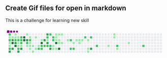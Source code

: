 ## Create Gif files for open in markdown

This is a challenge for learning new skill

<svg viewBox="-16 -32 880 192" width="880" height="192" xmlns="http://www.w3.org/2000/svg"><desc>Generated with https://github.com/Platane/snk</desc><style>@keyframes c0{55.7%{fill:var(--c2)}55.72%,to{fill:var(--ce)}}@keyframes c1{.92%{fill:var(--c1)}.94%,to{fill:var(--ce)}}@keyframes c2{56.17%{fill:var(--c2)}56.19%,to{fill:var(--ce)}}@keyframes c3{38.22%{fill:var(--c1)}38.24%,to{fill:var(--ce)}}@keyframes c4{38.45%{fill:var(--c1)}38.47%,to{fill:var(--ce)}}@keyframes c5{56.87%{fill:var(--c2)}56.89%,to{fill:var(--ce)}}@keyframes c6{86.94%{fill:var(--c3)}86.96%,to{fill:var(--ce)}}@keyframes c7{1.16%{fill:var(--c1)}1.18%,to{fill:var(--ce)}}@keyframes c8{85.3%{fill:var(--c3)}85.32%,to{fill:var(--ce)}}@keyframes c9{89.27%{fill:var(--c4)}89.29%,to{fill:var(--ce)}}@keyframes ca{86.47%{fill:var(--c3)}86.49%,to{fill:var(--ce)}}@keyframes cb{2.09%{fill:var(--c1)}2.11%,to{fill:var(--ce)}}@keyframes cc{1.39%{fill:var(--c1)}1.41%,to{fill:var(--ce)}}@keyframes cd{54.77%{fill:var(--c2)}54.79%,to{fill:var(--ce)}}@keyframes ce{84.84%{fill:var(--c3)}84.86%,to{fill:var(--ce)}}@keyframes cf{88.8%{fill:var(--c4)}88.82%,to{fill:var(--ce)}}@keyframes cg{1.62%{fill:var(--c1)}1.64%,to{fill:var(--ce)}}@keyframes ch{54.54%{fill:var(--c2)}54.56%,to{fill:var(--ce)}}@keyframes ci{42.18%{fill:var(--c1)}42.2%,to{fill:var(--ce)}}@keyframes cj{41.95%{fill:var(--c1)}41.97%,to{fill:var(--ce)}}@keyframes ck{58.96%{fill:var(--c2)}58.98%,to{fill:var(--ce)}}@keyframes cl{87.64%{fill:var(--c3)}87.66%,to{fill:var(--ce)}}@keyframes cm{54.07%{fill:var(--c2)}54.09%,to{fill:var(--ce)}}@keyframes cn{53.84%{fill:var(--c2)}53.86%,to{fill:var(--ce)}}@keyframes co{42.41%{fill:var(--c2)}42.43%,to{fill:var(--ce)}}@keyframes cp{41.71%{fill:var(--c1)}41.73%,to{fill:var(--ce)}}@keyframes cq{88.1%{fill:var(--c3)}88.12%,to{fill:var(--ce)}}@keyframes cr{90.67%{fill:var(--c4)}90.69%,to{fill:var(--ce)}}@keyframes cs{90.43%{fill:var(--c4)}90.45%,to{fill:var(--ce)}}@keyframes ct{3.49%{fill:var(--c1)}3.51%,to{fill:var(--ce)}}@keyframes cu{83.67%{fill:var(--c3)}83.69%,to{fill:var(--ce)}}@keyframes cv{53.14%{fill:var(--c2)}53.16%,to{fill:var(--ce)}}@keyframes cw{8.61%{fill:var(--c1)}8.63%,to{fill:var(--ce)}}@keyframes cx{3.95%{fill:var(--c1)}3.97%,to{fill:var(--ce)}}@keyframes cy{52.67%{fill:var(--c2)}52.69%,to{fill:var(--ce)}}@keyframes cz{6.75%{fill:var(--c1)}6.77%,to{fill:var(--ce)}}@keyframes c10{6.52%{fill:var(--c1)}6.54%,to{fill:var(--ce)}}@keyframes c11{8.15%{fill:var(--c1)}8.17%,to{fill:var(--ce)}}@keyframes c12{6.28%{fill:var(--c1)}6.3%,to{fill:var(--ce)}}@keyframes c13{9.55%{fill:var(--c1)}9.57%,to{fill:var(--ce)}}@keyframes c14{4.42%{fill:var(--c1)}4.44%,to{fill:var(--ce)}}@keyframes c15{7.68%{fill:var(--c1)}7.7%,to{fill:var(--ce)}}@keyframes c16{5.82%{fill:var(--c1)}5.84%,to{fill:var(--ce)}}@keyframes c17{51.27%{fill:var(--c2)}51.29%,to{fill:var(--ce)}}@keyframes c18{5.12%{fill:var(--c1)}5.14%,to{fill:var(--ce)}}@keyframes c19{92.53%{fill:var(--c4)}92.55%,to{fill:var(--ce)}}@keyframes c1a{50.81%{fill:var(--c2)}50.83%,to{fill:var(--ce)}}@keyframes c1b{51.04%{fill:var(--c2)}51.06%,to{fill:var(--ce)}}@keyframes c1c{80.88%{fill:var(--c3)}80.9%,to{fill:var(--ce)}}@keyframes c1d{50.57%{fill:var(--c2)}50.59%,to{fill:var(--ce)}}@keyframes c1e{81.58%{fill:var(--c3)}81.6%,to{fill:var(--ce)}}@keyframes c1f{47.31%{fill:var(--c2)}47.33%,to{fill:var(--ce)}}@keyframes c1g{47.08%{fill:var(--c1)}47.1%,to{fill:var(--ce)}}@keyframes c1h{80.41%{fill:var(--c3)}80.43%,to{fill:var(--ce)}}@keyframes c1i{50.34%{fill:var(--c2)}50.36%,to{fill:var(--ce)}}@keyframes c1j{48.71%{fill:var(--c2)}48.73%,to{fill:var(--ce)}}@keyframes c1k{50.11%{fill:var(--c2)}50.13%,to{fill:var(--ce)}}@keyframes c1l{79.71%{fill:var(--c3)}79.73%,to{fill:var(--ce)}}@keyframes c1m{47.78%{fill:var(--c2)}47.8%,to{fill:var(--ce)}}@keyframes c1n{48.01%{fill:var(--c2)}48.03%,to{fill:var(--ce)}}@keyframes c1o{12.11%{fill:var(--c1)}12.13%,to{fill:var(--ce)}}@keyframes c1p{11.41%{fill:var(--c1)}11.43%,to{fill:var(--ce)}}@keyframes c1q{14.68%{fill:var(--c1)}14.7%,to{fill:var(--ce)}}@keyframes c1r{14.44%{fill:var(--c1)}14.46%,to{fill:var(--ce)}}@keyframes c1s{14.21%{fill:var(--c1)}14.23%,to{fill:var(--ce)}}@keyframes c1t{93.7%{fill:var(--c4)}93.72%,to{fill:var(--ce)}}@keyframes c1u{11.65%{fill:var(--c1)}11.67%,to{fill:var(--ce)}}@keyframes c1v{14.91%{fill:var(--c1)}14.93%,to{fill:var(--ce)}}@keyframes c1w{13.98%{fill:var(--c1)}14%,to{fill:var(--ce)}}@keyframes c1x{13.28%{fill:var(--c1)}13.3%,to{fill:var(--ce)}}@keyframes c1y{94.4%{fill:var(--c4)}94.42%,to{fill:var(--ce)}}@keyframes c1z{15.14%{fill:var(--c1)}15.16%,to{fill:var(--ce)}}@keyframes c20{13.51%{fill:var(--c1)}13.53%,to{fill:var(--ce)}}@keyframes c21{16.07%{fill:var(--c1)}16.09%,to{fill:var(--ce)}}@keyframes c22{64.79%{fill:var(--c2)}64.81%,to{fill:var(--ce)}}@keyframes c23{63.63%{fill:var(--c2)}63.65%,to{fill:var(--ce)}}@keyframes c24{16.77%{fill:var(--c1)}16.79%,to{fill:var(--ce)}}@keyframes c25{63.86%{fill:var(--c2)}63.88%,to{fill:var(--ce)}}@keyframes c26{20.97%{fill:var(--c1)}20.99%,to{fill:var(--ce)}}@keyframes c27{17.47%{fill:var(--c1)}17.49%,to{fill:var(--ce)}}@keyframes c28{17.24%{fill:var(--c1)}17.26%,to{fill:var(--ce)}}@keyframes c29{17.71%{fill:var(--c1)}17.73%,to{fill:var(--ce)}}@keyframes c2a{66.19%{fill:var(--c2)}66.21%,to{fill:var(--ce)}}@keyframes c2b{18.17%{fill:var(--c1)}18.19%,to{fill:var(--ce)}}@keyframes c2c{18.87%{fill:var(--c1)}18.89%,to{fill:var(--ce)}}@keyframes c2d{19.1%{fill:var(--c1)}19.12%,to{fill:var(--ce)}}@keyframes c2e{66.66%{fill:var(--c2)}66.68%,to{fill:var(--ce)}}@keyframes c2f{75.98%{fill:var(--c3)}76%,to{fill:var(--ce)}}@keyframes c2g{67.82%{fill:var(--c2)}67.84%,to{fill:var(--ce)}}@keyframes c2h{24%{fill:var(--c1)}24.02%,to{fill:var(--ce)}}@keyframes c2i{28.2%{fill:var(--c1)}28.22%,to{fill:var(--ce)}}@keyframes c2j{27.96%{fill:var(--c1)}27.98%,to{fill:var(--ce)}}@keyframes c2k{69.45%{fill:var(--c2)}69.47%,to{fill:var(--ce)}}@keyframes c2l{24.93%{fill:var(--c1)}24.95%,to{fill:var(--ce)}}@keyframes c2m{26.33%{fill:var(--c1)}26.35%,to{fill:var(--ce)}}@keyframes c2n{71.55%{fill:var(--c2)}71.57%,to{fill:var(--ce)}}@keyframes u0{.92%{transform:scale(0,1)}.94%,1.16%{transform:scale(.02,1)}1.18%,1.39%{transform:scale(.04,1)}1.41%,1.62%{transform:scale(.06,1)}1.64%,2.09%{transform:scale(.09,1)}2.11%,3.49%{transform:scale(.11,1)}3.51%,3.95%{transform:scale(.13,1)}3.97%,4.42%{transform:scale(.15,1)}4.44%,5.12%{transform:scale(.17,1)}5.14%,5.82%{transform:scale(.19,1)}5.84%,6.28%{transform:scale(.21,1)}6.3%,6.52%{transform:scale(.23,1)}6.54%,6.75%{transform:scale(.26,1)}6.77%,7.68%{transform:scale(.28,1)}7.7%,8.15%{transform:scale(.3,1)}8.17%,8.61%{transform:scale(.32,1)}8.63%,9.55%{transform:scale(.34,1)}11.41%,9.57%{transform:scale(.36,1)}11.43%,11.65%{transform:scale(.38,1)}11.67%,12.11%{transform:scale(.4,1)}12.13%,13.28%{transform:scale(.43,1)}13.3%,13.51%{transform:scale(.45,1)}13.53%,13.98%{transform:scale(.47,1)}14%,14.21%{transform:scale(.49,1)}14.23%,14.44%{transform:scale(.51,1)}14.46%,14.68%{transform:scale(.53,1)}14.7%,14.91%{transform:scale(.55,1)}14.93%,15.14%{transform:scale(.57,1)}15.16%,16.07%{transform:scale(.6,1)}16.09%,16.77%{transform:scale(.62,1)}16.79%,17.24%{transform:scale(.64,1)}17.26%,17.47%{transform:scale(.66,1)}17.49%,17.71%{transform:scale(.68,1)}17.73%,18.17%{transform:scale(.7,1)}18.19%,18.87%{transform:scale(.72,1)}18.89%,19.1%{transform:scale(.74,1)}19.12%,20.97%{transform:scale(.77,1)}20.99%,24%{transform:scale(.79,1)}24.02%,24.93%{transform:scale(.81,1)}24.95%,26.33%{transform:scale(.83,1)}26.35%,27.96%{transform:scale(.85,1)}27.98%,28.2%{transform:scale(.87,1)}28.22%,38.22%{transform:scale(.89,1)}38.24%,38.45%{transform:scale(.91,1)}38.47%,41.71%{transform:scale(.94,1)}41.73%,41.95%{transform:scale(.96,1)}41.97%,42.18%{transform:scale(.98,1)}42.2%,to{transform:scale(1,1)}}@keyframes u1{42.41%{transform:scale(0,1)}42.43%,to{transform:scale(1,1)}}@keyframes u2{47.08%{transform:scale(0,1)}47.1%,to{transform:scale(1,1)}}@keyframes u3{47.31%{transform:scale(0,1)}47.33%,47.78%{transform:scale(.04,1)}47.8%,48.01%{transform:scale(.07,1)}48.03%,48.71%{transform:scale(.11,1)}48.73%,50.11%{transform:scale(.14,1)}50.13%,50.34%{transform:scale(.18,1)}50.36%,50.57%{transform:scale(.21,1)}50.59%,50.81%{transform:scale(.25,1)}50.83%,51.04%{transform:scale(.29,1)}51.06%,51.27%{transform:scale(.32,1)}51.29%,52.67%{transform:scale(.36,1)}52.69%,53.14%{transform:scale(.39,1)}53.16%,53.84%{transform:scale(.43,1)}53.86%,54.07%{transform:scale(.46,1)}54.09%,54.54%{transform:scale(.5,1)}54.56%,54.77%{transform:scale(.54,1)}54.79%,55.7%{transform:scale(.57,1)}55.72%,56.17%{transform:scale(.61,1)}56.19%,56.87%{transform:scale(.64,1)}56.89%,58.96%{transform:scale(.68,1)}58.98%,63.63%{transform:scale(.71,1)}63.65%,63.86%{transform:scale(.75,1)}63.88%,64.79%{transform:scale(.79,1)}64.81%,66.19%{transform:scale(.82,1)}66.21%,66.66%{transform:scale(.86,1)}66.68%,67.82%{transform:scale(.89,1)}67.84%,69.45%{transform:scale(.93,1)}69.47%,71.55%{transform:scale(.96,1)}71.57%,to{transform:scale(1,1)}}@keyframes u4{75.98%{transform:scale(0,1)}76%,79.71%{transform:scale(.08,1)}79.73%,80.41%{transform:scale(.17,1)}80.43%,80.88%{transform:scale(.25,1)}80.9%,81.58%{transform:scale(.33,1)}81.6%,83.67%{transform:scale(.42,1)}83.69%,84.84%{transform:scale(.5,1)}84.86%,85.3%{transform:scale(.58,1)}85.32%,86.47%{transform:scale(.67,1)}86.49%,86.94%{transform:scale(.75,1)}86.96%,87.64%{transform:scale(.83,1)}87.66%,88.1%{transform:scale(.92,1)}88.12%,to{transform:scale(1,1)}}@keyframes u5{88.8%{transform:scale(0,1)}88.82%,89.27%{transform:scale(.14,1)}89.29%,90.43%{transform:scale(.29,1)}90.45%,90.67%{transform:scale(.43,1)}90.69%,92.53%{transform:scale(.57,1)}92.55%,93.7%{transform:scale(.71,1)}93.72%,94.4%{transform:scale(.86,1)}94.42%,to{transform:scale(1,1)}}@keyframes s0{0%,99.77%{transform:translate(0,-16px)}.23%,37.06%{transform:translate(-16px,-16px)}.7%{transform:translate(-16px,16px)}1.63%,54.31%,98.6%{transform:translate(48px,16px)}1.86%{transform:translate(48px,0)}2.1%,55.24%{transform:translate(32px,0)}2.33%{transform:translate(32px,-16px)}3.26%{transform:translate(96px,-16px)}3.5%,83.22%{transform:translate(96px,0)}3.73%{transform:translate(112px,0)}3.96%{transform:translate(112px,16px)}4.9%,92.07%{transform:translate(176px,16px)}5.13%{transform:translate(176px,32px)}5.36%,51.98%{transform:translate(160px,32px)}5.83%{transform:translate(160px,64px)}6.53%,8.39%{transform:translate(112px,64px)}52.91%,6.76%{transform:translate(112px,48px)}7.23%{transform:translate(144px,48px)}7.69%{transform:translate(144px,80px)}43.59%,8.16%{transform:translate(112px,80px)}43.12%,8.62%{transform:translate(96px,64px)}43.36%,8.86%{transform:translate(96px,80px)}9.32%,96.5%{transform:translate(128px,80px)}9.56%{transform:translate(128px,96px)}11.19%,45.69%{transform:translate(240px,96px)}11.42%,12.35%{transform:translate(240px,80px)}11.66%,12.59%{transform:translate(256px,80px)}11.89%,12.82%{transform:translate(256px,64px)}12.12%{transform:translate(240px,64px)}13.05%{transform:translate(272px,64px)}13.29%,93.94%{transform:translate(272px,48px)}13.52%{transform:translate(288px,48px)}13.75%{transform:translate(288px,32px)}14.22%{transform:translate(256px,32px)}14.69%{transform:translate(256px,0)}15.62%{transform:translate(320px,0)}16.32%{transform:translate(320px,48px)}17.25%{transform:translate(384px,48px)}17.48%{transform:translate(384px,32px)}18.18%{transform:translate(432px,32px)}19.11%{transform:translate(432px,96px)}19.35%{transform:translate(416px,96px)}20.28%{transform:translate(416px,32px)}20.98%{transform:translate(368px,32px)}21.21%{transform:translate(368px,48px)}23.78%{transform:translate(544px,48px)}24.01%{transform:translate(544px,64px)}24.48%{transform:translate(576px,64px)}24.71%{transform:translate(576px,80px)}25.87%{transform:translate(656px,80px)}26.81%{transform:translate(656px,16px)}27.97%{transform:translate(576px,16px)}28.44%{transform:translate(576px,-16px)}38%{transform:translate(-16px,48px)}38.23%{transform:translate(0,48px)}38.46%,86.01%{transform:translate(0,64px)}38.69%{transform:translate(-16px,64px)}39.39%,57.58%{transform:translate(-16px,112px)}40.56%{transform:translate(64px,112px)}40.79%,87.88%{transform:translate(64px,96px)}41.03%{transform:translate(80px,96px)}41.49%{transform:translate(80px,64px)}41.96%,59.21%{transform:translate(48px,64px)}42.19%{transform:translate(48px,48px)}42.42%,53.61%{transform:translate(64px,48px)}42.66%,88.34%{transform:translate(64px,64px)}43.82%{transform:translate(112px,96px)}46.39%{transform:translate(240px,48px)}46.62%{transform:translate(224px,48px)}46.85%,48.25%{transform:translate(224px,32px)}47.09%,80.65%{transform:translate(208px,32px)}47.32%,81.35%{transform:translate(208px,16px)}47.79%,49.18%{transform:translate(240px,16px)}48.02%{transform:translate(240px,32px)}48.72%{transform:translate(224px,0)}48.95%{transform:translate(240px,0)}49.42%{transform:translate(224px,16px)}50.12%,79.49%{transform:translate(224px,64px)}50.82%{transform:translate(176px,64px)}51.05%{transform:translate(176px,80px)}51.28%{transform:translate(160px,80px)}52.68%{transform:translate(112px,32px)}54.08%{transform:translate(64px,16px)}54.55%{transform:translate(48px,32px)}54.78%,85.08%{transform:translate(32px,32px)}55.71%{transform:translate(0,0)}56.88%,86.71%{transform:translate(0,80px)}57.11%{transform:translate(-16px,80px)}58.28%{transform:translate(32px,112px)}58.74%{transform:translate(32px,80px)}58.97%{transform:translate(48px,80px)}63.4%{transform:translate(336px,64px)}63.64%{transform:translate(336px,80px)}63.87%{transform:translate(352px,80px)}64.57%{transform:translate(352px,32px)}64.8%{transform:translate(336px,32px)}65.03%{transform:translate(336px,16px)}67.13%{transform:translate(480px,16px)}67.83%{transform:translate(480px,64px)}71.56%{transform:translate(736px,64px)}71.79%{transform:translate(736px,80px)}75.99%{transform:translate(448px,80px)}76.22%{transform:translate(448px,64px)}79.72%{transform:translate(224px,80px)}79.95%{transform:translate(208px,80px)}80.89%{transform:translate(192px,32px)}81.12%{transform:translate(192px,16px)}81.59%{transform:translate(208px,0)}83.92%{transform:translate(96px,48px)}84.85%,89.04%{transform:translate(32px,48px)}85.55%{transform:translate(0,32px)}86.25%{transform:translate(16px,64px)}86.48%{transform:translate(16px,80px)}86.95%{transform:translate(0,96px)}88.81%{transform:translate(32px,64px)}89.28%{transform:translate(16px,48px)}89.51%{transform:translate(16px,32px)}90.44%{transform:translate(80px,32px)}90.68%{transform:translate(80px,16px)}92.54%{transform:translate(176px,48px)}94.41%{transform:translate(272px,80px)}97.2%{transform:translate(128px,32px)}97.67%{transform:translate(96px,32px)}97.9%{transform:translate(96px,16px)}99.07%{transform:translate(48px,-16px)}}@keyframes s1{0%,99.77%{transform:translate(16px,-16px)}.47%,37.3%{transform:translate(-16px,-16px)}.93%{transform:translate(-16px,16px)}1.86%,54.55%,98.83%{transform:translate(48px,16px)}2.1%{transform:translate(48px,0)}2.33%,55.48%{transform:translate(32px,0)}2.56%{transform:translate(32px,-16px)}3.5%{transform:translate(96px,-16px)}3.73%,83.45%{transform:translate(96px,0)}3.96%{transform:translate(112px,0)}4.2%{transform:translate(112px,16px)}5.13%,92.31%{transform:translate(176px,16px)}5.36%{transform:translate(176px,32px)}5.59%,52.21%{transform:translate(160px,32px)}6.06%{transform:translate(160px,64px)}6.76%,8.62%{transform:translate(112px,64px)}53.15%,6.99%{transform:translate(112px,48px)}7.46%{transform:translate(144px,48px)}7.93%{transform:translate(144px,80px)}43.82%,8.39%{transform:translate(112px,80px)}43.36%,8.86%{transform:translate(96px,64px)}43.59%,9.09%{transform:translate(96px,80px)}9.56%,96.74%{transform:translate(128px,80px)}9.79%{transform:translate(128px,96px)}11.42%,45.92%{transform:translate(240px,96px)}11.66%,12.59%{transform:translate(240px,80px)}11.89%,12.82%{transform:translate(256px,80px)}12.12%,13.05%{transform:translate(256px,64px)}12.35%{transform:translate(240px,64px)}13.29%{transform:translate(272px,64px)}13.52%,94.17%{transform:translate(272px,48px)}13.75%{transform:translate(288px,48px)}13.99%{transform:translate(288px,32px)}14.45%{transform:translate(256px,32px)}14.92%{transform:translate(256px,0)}15.85%{transform:translate(320px,0)}16.55%{transform:translate(320px,48px)}17.48%{transform:translate(384px,48px)}17.72%{transform:translate(384px,32px)}18.41%{transform:translate(432px,32px)}19.35%{transform:translate(432px,96px)}19.58%{transform:translate(416px,96px)}20.51%{transform:translate(416px,32px)}21.21%{transform:translate(368px,32px)}21.45%{transform:translate(368px,48px)}24.01%{transform:translate(544px,48px)}24.24%{transform:translate(544px,64px)}24.71%{transform:translate(576px,64px)}24.94%{transform:translate(576px,80px)}26.11%{transform:translate(656px,80px)}27.04%{transform:translate(656px,16px)}28.21%{transform:translate(576px,16px)}28.67%{transform:translate(576px,-16px)}38.23%{transform:translate(-16px,48px)}38.46%{transform:translate(0,48px)}38.69%,86.25%{transform:translate(0,64px)}38.93%{transform:translate(-16px,64px)}39.63%,57.81%{transform:translate(-16px,112px)}40.79%{transform:translate(64px,112px)}41.03%,88.11%{transform:translate(64px,96px)}41.26%{transform:translate(80px,96px)}41.72%{transform:translate(80px,64px)}42.19%,59.44%{transform:translate(48px,64px)}42.42%{transform:translate(48px,48px)}42.66%,53.85%{transform:translate(64px,48px)}42.89%,88.58%{transform:translate(64px,64px)}44.06%{transform:translate(112px,96px)}46.62%{transform:translate(240px,48px)}46.85%{transform:translate(224px,48px)}47.09%,48.48%{transform:translate(224px,32px)}47.32%,80.89%{transform:translate(208px,32px)}47.55%,81.59%{transform:translate(208px,16px)}48.02%,49.42%{transform:translate(240px,16px)}48.25%{transform:translate(240px,32px)}48.95%{transform:translate(224px,0)}49.18%{transform:translate(240px,0)}49.65%{transform:translate(224px,16px)}50.35%,79.72%{transform:translate(224px,64px)}51.05%{transform:translate(176px,64px)}51.28%{transform:translate(176px,80px)}51.52%{transform:translate(160px,80px)}52.91%{transform:translate(112px,32px)}54.31%{transform:translate(64px,16px)}54.78%{transform:translate(48px,32px)}55.01%,85.31%{transform:translate(32px,32px)}55.94%{transform:translate(0,0)}57.11%,86.95%{transform:translate(0,80px)}57.34%{transform:translate(-16px,80px)}58.51%{transform:translate(32px,112px)}58.97%{transform:translate(32px,80px)}59.21%{transform:translate(48px,80px)}63.64%{transform:translate(336px,64px)}63.87%{transform:translate(336px,80px)}64.1%{transform:translate(352px,80px)}64.8%{transform:translate(352px,32px)}65.03%{transform:translate(336px,32px)}65.27%{transform:translate(336px,16px)}67.37%{transform:translate(480px,16px)}68.07%{transform:translate(480px,64px)}71.79%{transform:translate(736px,64px)}72.03%{transform:translate(736px,80px)}76.22%{transform:translate(448px,80px)}76.46%{transform:translate(448px,64px)}79.95%{transform:translate(224px,80px)}80.19%{transform:translate(208px,80px)}81.12%{transform:translate(192px,32px)}81.35%{transform:translate(192px,16px)}81.82%{transform:translate(208px,0)}84.15%{transform:translate(96px,48px)}85.08%,89.28%{transform:translate(32px,48px)}85.78%{transform:translate(0,32px)}86.48%{transform:translate(16px,64px)}86.71%{transform:translate(16px,80px)}87.18%{transform:translate(0,96px)}89.04%{transform:translate(32px,64px)}89.51%{transform:translate(16px,48px)}89.74%{transform:translate(16px,32px)}90.68%{transform:translate(80px,32px)}90.91%{transform:translate(80px,16px)}92.77%{transform:translate(176px,48px)}94.64%{transform:translate(272px,80px)}97.44%{transform:translate(128px,32px)}97.9%{transform:translate(96px,32px)}98.14%{transform:translate(96px,16px)}99.3%{transform:translate(48px,-16px)}}@keyframes s2{0%,2.8%,99.77%{transform:translate(32px,-16px)}.7%,37.53%{transform:translate(-16px,-16px)}1.17%{transform:translate(-16px,16px)}2.1%,54.78%,99.07%{transform:translate(48px,16px)}2.33%{transform:translate(48px,0)}2.56%,55.71%{transform:translate(32px,0)}3.73%{transform:translate(96px,-16px)}3.96%,83.68%{transform:translate(96px,0)}4.2%{transform:translate(112px,0)}4.43%{transform:translate(112px,16px)}5.36%,92.54%{transform:translate(176px,16px)}5.59%{transform:translate(176px,32px)}5.83%,52.45%{transform:translate(160px,32px)}6.29%{transform:translate(160px,64px)}6.99%,8.86%{transform:translate(112px,64px)}53.38%,7.23%{transform:translate(112px,48px)}7.69%{transform:translate(144px,48px)}8.16%{transform:translate(144px,80px)}44.06%,8.62%{transform:translate(112px,80px)}43.59%,9.09%{transform:translate(96px,64px)}43.82%,9.32%{transform:translate(96px,80px)}9.79%,96.97%{transform:translate(128px,80px)}10.02%{transform:translate(128px,96px)}11.66%,46.15%{transform:translate(240px,96px)}11.89%,12.82%{transform:translate(240px,80px)}12.12%,13.05%{transform:translate(256px,80px)}12.35%,13.29%{transform:translate(256px,64px)}12.59%{transform:translate(240px,64px)}13.52%{transform:translate(272px,64px)}13.75%,94.41%{transform:translate(272px,48px)}13.99%{transform:translate(288px,48px)}14.22%{transform:translate(288px,32px)}14.69%{transform:translate(256px,32px)}15.15%{transform:translate(256px,0)}16.08%{transform:translate(320px,0)}16.78%{transform:translate(320px,48px)}17.72%{transform:translate(384px,48px)}17.95%{transform:translate(384px,32px)}18.65%{transform:translate(432px,32px)}19.58%{transform:translate(432px,96px)}19.81%{transform:translate(416px,96px)}20.75%{transform:translate(416px,32px)}21.45%{transform:translate(368px,32px)}21.68%{transform:translate(368px,48px)}24.24%{transform:translate(544px,48px)}24.48%{transform:translate(544px,64px)}24.94%{transform:translate(576px,64px)}25.17%{transform:translate(576px,80px)}26.34%{transform:translate(656px,80px)}27.27%{transform:translate(656px,16px)}28.44%{transform:translate(576px,16px)}28.9%{transform:translate(576px,-16px)}38.46%{transform:translate(-16px,48px)}38.69%{transform:translate(0,48px)}38.93%,86.48%{transform:translate(0,64px)}39.16%{transform:translate(-16px,64px)}39.86%,58.04%{transform:translate(-16px,112px)}41.03%{transform:translate(64px,112px)}41.26%,88.34%{transform:translate(64px,96px)}41.49%{transform:translate(80px,96px)}41.96%{transform:translate(80px,64px)}42.42%,59.67%{transform:translate(48px,64px)}42.66%{transform:translate(48px,48px)}42.89%,54.08%{transform:translate(64px,48px)}43.12%,88.81%{transform:translate(64px,64px)}44.29%{transform:translate(112px,96px)}46.85%{transform:translate(240px,48px)}47.09%{transform:translate(224px,48px)}47.32%,48.72%{transform:translate(224px,32px)}47.55%,81.12%{transform:translate(208px,32px)}47.79%,81.82%{transform:translate(208px,16px)}48.25%,49.65%{transform:translate(240px,16px)}48.48%{transform:translate(240px,32px)}49.18%{transform:translate(224px,0)}49.42%{transform:translate(240px,0)}49.88%{transform:translate(224px,16px)}50.58%,79.95%{transform:translate(224px,64px)}51.28%{transform:translate(176px,64px)}51.52%{transform:translate(176px,80px)}51.75%{transform:translate(160px,80px)}53.15%{transform:translate(112px,32px)}54.55%{transform:translate(64px,16px)}55.01%{transform:translate(48px,32px)}55.24%,85.55%{transform:translate(32px,32px)}56.18%{transform:translate(0,0)}57.34%,87.18%{transform:translate(0,80px)}57.58%{transform:translate(-16px,80px)}58.74%{transform:translate(32px,112px)}59.21%{transform:translate(32px,80px)}59.44%{transform:translate(48px,80px)}63.87%{transform:translate(336px,64px)}64.1%{transform:translate(336px,80px)}64.34%{transform:translate(352px,80px)}65.03%{transform:translate(352px,32px)}65.27%{transform:translate(336px,32px)}65.5%{transform:translate(336px,16px)}67.6%{transform:translate(480px,16px)}68.3%{transform:translate(480px,64px)}72.03%{transform:translate(736px,64px)}72.26%{transform:translate(736px,80px)}76.46%{transform:translate(448px,80px)}76.69%{transform:translate(448px,64px)}80.19%{transform:translate(224px,80px)}80.42%{transform:translate(208px,80px)}81.35%{transform:translate(192px,32px)}81.59%{transform:translate(192px,16px)}82.05%{transform:translate(208px,0)}84.38%{transform:translate(96px,48px)}85.31%,89.51%{transform:translate(32px,48px)}86.01%{transform:translate(0,32px)}86.71%{transform:translate(16px,64px)}86.95%{transform:translate(16px,80px)}87.41%{transform:translate(0,96px)}89.28%{transform:translate(32px,64px)}89.74%{transform:translate(16px,48px)}89.98%{transform:translate(16px,32px)}90.91%{transform:translate(80px,32px)}91.14%{transform:translate(80px,16px)}93.01%{transform:translate(176px,48px)}94.87%{transform:translate(272px,80px)}97.67%{transform:translate(128px,32px)}98.14%{transform:translate(96px,32px)}98.37%{transform:translate(96px,16px)}99.53%{transform:translate(48px,-16px)}}@keyframes s3{0%,99.77%{transform:translate(48px,-16px)}.93%,37.76%{transform:translate(-16px,-16px)}1.4%{transform:translate(-16px,16px)}2.33%,55.01%,99.3%{transform:translate(48px,16px)}2.56%{transform:translate(48px,0)}2.8%,55.94%{transform:translate(32px,0)}3.03%{transform:translate(32px,-16px)}3.96%{transform:translate(96px,-16px)}4.2%,83.92%{transform:translate(96px,0)}4.43%{transform:translate(112px,0)}4.66%{transform:translate(112px,16px)}5.59%,92.77%{transform:translate(176px,16px)}5.83%{transform:translate(176px,32px)}52.68%,6.06%{transform:translate(160px,32px)}6.53%{transform:translate(160px,64px)}7.23%,9.09%{transform:translate(112px,64px)}53.61%,7.46%{transform:translate(112px,48px)}7.93%{transform:translate(144px,48px)}8.39%{transform:translate(144px,80px)}44.29%,8.86%{transform:translate(112px,80px)}43.82%,9.32%{transform:translate(96px,64px)}44.06%,9.56%{transform:translate(96px,80px)}10.02%,97.2%{transform:translate(128px,80px)}10.26%{transform:translate(128px,96px)}11.89%,46.39%{transform:translate(240px,96px)}12.12%,13.05%{transform:translate(240px,80px)}12.35%,13.29%{transform:translate(256px,80px)}12.59%,13.52%{transform:translate(256px,64px)}12.82%{transform:translate(240px,64px)}13.75%{transform:translate(272px,64px)}13.99%,94.64%{transform:translate(272px,48px)}14.22%{transform:translate(288px,48px)}14.45%{transform:translate(288px,32px)}14.92%{transform:translate(256px,32px)}15.38%{transform:translate(256px,0)}16.32%{transform:translate(320px,0)}17.02%{transform:translate(320px,48px)}17.95%{transform:translate(384px,48px)}18.18%{transform:translate(384px,32px)}18.88%{transform:translate(432px,32px)}19.81%{transform:translate(432px,96px)}20.05%{transform:translate(416px,96px)}20.98%{transform:translate(416px,32px)}21.68%{transform:translate(368px,32px)}21.91%{transform:translate(368px,48px)}24.48%{transform:translate(544px,48px)}24.71%{transform:translate(544px,64px)}25.17%{transform:translate(576px,64px)}25.41%{transform:translate(576px,80px)}26.57%{transform:translate(656px,80px)}27.51%{transform:translate(656px,16px)}28.67%{transform:translate(576px,16px)}29.14%{transform:translate(576px,-16px)}38.69%{transform:translate(-16px,48px)}38.93%{transform:translate(0,48px)}39.16%,86.71%{transform:translate(0,64px)}39.39%{transform:translate(-16px,64px)}40.09%,58.28%{transform:translate(-16px,112px)}41.26%{transform:translate(64px,112px)}41.49%,88.58%{transform:translate(64px,96px)}41.72%{transform:translate(80px,96px)}42.19%{transform:translate(80px,64px)}42.66%,59.91%{transform:translate(48px,64px)}42.89%{transform:translate(48px,48px)}43.12%,54.31%{transform:translate(64px,48px)}43.36%,89.04%{transform:translate(64px,64px)}44.52%{transform:translate(112px,96px)}47.09%{transform:translate(240px,48px)}47.32%{transform:translate(224px,48px)}47.55%,48.95%{transform:translate(224px,32px)}47.79%,81.35%{transform:translate(208px,32px)}48.02%,82.05%{transform:translate(208px,16px)}48.48%,49.88%{transform:translate(240px,16px)}48.72%{transform:translate(240px,32px)}49.42%{transform:translate(224px,0)}49.65%{transform:translate(240px,0)}50.12%{transform:translate(224px,16px)}50.82%,80.19%{transform:translate(224px,64px)}51.52%{transform:translate(176px,64px)}51.75%{transform:translate(176px,80px)}51.98%{transform:translate(160px,80px)}53.38%{transform:translate(112px,32px)}54.78%{transform:translate(64px,16px)}55.24%{transform:translate(48px,32px)}55.48%,85.78%{transform:translate(32px,32px)}56.41%{transform:translate(0,0)}57.58%,87.41%{transform:translate(0,80px)}57.81%{transform:translate(-16px,80px)}58.97%{transform:translate(32px,112px)}59.44%{transform:translate(32px,80px)}59.67%{transform:translate(48px,80px)}64.1%{transform:translate(336px,64px)}64.34%{transform:translate(336px,80px)}64.57%{transform:translate(352px,80px)}65.27%{transform:translate(352px,32px)}65.5%{transform:translate(336px,32px)}65.73%{transform:translate(336px,16px)}67.83%{transform:translate(480px,16px)}68.53%{transform:translate(480px,64px)}72.26%{transform:translate(736px,64px)}72.49%{transform:translate(736px,80px)}76.69%{transform:translate(448px,80px)}76.92%{transform:translate(448px,64px)}80.42%{transform:translate(224px,80px)}80.65%{transform:translate(208px,80px)}81.59%{transform:translate(192px,32px)}81.82%{transform:translate(192px,16px)}82.28%{transform:translate(208px,0)}84.62%{transform:translate(96px,48px)}85.55%,89.74%{transform:translate(32px,48px)}86.25%{transform:translate(0,32px)}86.95%{transform:translate(16px,64px)}87.18%{transform:translate(16px,80px)}87.65%{transform:translate(0,96px)}89.51%{transform:translate(32px,64px)}89.98%{transform:translate(16px,48px)}90.21%{transform:translate(16px,32px)}91.14%{transform:translate(80px,32px)}91.38%{transform:translate(80px,16px)}93.24%{transform:translate(176px,48px)}95.1%{transform:translate(272px,80px)}97.9%{transform:translate(128px,32px)}98.37%{transform:translate(96px,32px)}98.6%{transform:translate(96px,16px)}}:root{--cb:#1b1f230a;--cs:purple;--ce:#ebedf0;--c0:#ebedf0;--c1:#9be9a8;--c2:#40c463;--c3:#30a14e;--c4:#216e39}@media (prefers-color-scheme:dark){:root{--cb:#1b1f230a;--cs:purple;--ce:#161b22;--c1:#01311f;--c2:#034525;--c3:#0f6d31;--c4:#00c647}}.c{shape-rendering:geometricPrecision;fill:var(--ce);stroke-width:1px;stroke:var(--cb);animation:none 42900ms linear infinite}.c.c0{fill:var(--c2);animation-name:c0}.c.c1{fill:var(--c1);animation-name:c1}.c.c2{fill:var(--c2);animation-name:c2}.c.c3,.c.c4{fill:var(--c1);animation-name:c3}.c.c4{animation-name:c4}.c.c5{fill:var(--c2);animation-name:c5}.c.c6{fill:var(--c3);animation-name:c6}.c.c7{fill:var(--c1);animation-name:c7}.c.c8{fill:var(--c3);animation-name:c8}.c.c9{fill:var(--c4);animation-name:c9}.c.ca{fill:var(--c3);animation-name:ca}.c.cb,.c.cc{fill:var(--c1);animation-name:cb}.c.cc{animation-name:cc}.c.cd{fill:var(--c2);animation-name:cd}.c.ce{fill:var(--c3);animation-name:ce}.c.cf{fill:var(--c4);animation-name:cf}.c.cg{fill:var(--c1);animation-name:cg}.c.ch{fill:var(--c2);animation-name:ch}.c.ci,.c.cj{fill:var(--c1);animation-name:ci}.c.cj{animation-name:cj}.c.ck{fill:var(--c2);animation-name:ck}.c.cl{fill:var(--c3);animation-name:cl}.c.cm,.c.cn,.c.co{fill:var(--c2);animation-name:cm}.c.cn,.c.co{animation-name:cn}.c.co{animation-name:co}.c.cp{fill:var(--c1);animation-name:cp}.c.cq{fill:var(--c3);animation-name:cq}.c.cr,.c.cs{fill:var(--c4);animation-name:cr}.c.cs{animation-name:cs}.c.ct{fill:var(--c1);animation-name:ct}.c.cu{fill:var(--c3);animation-name:cu}.c.cv{fill:var(--c2);animation-name:cv}.c.cw,.c.cx{fill:var(--c1);animation-name:cw}.c.cx{animation-name:cx}.c.cy{fill:var(--c2);animation-name:cy}.c.c10,.c.cz{fill:var(--c1);animation-name:cz}.c.c10{animation-name:c10}.c.c11,.c.c12,.c.c13{fill:var(--c1);animation-name:c11}.c.c12,.c.c13{animation-name:c12}.c.c13{animation-name:c13}.c.c14,.c.c15,.c.c16{fill:var(--c1);animation-name:c14}.c.c15,.c.c16{animation-name:c15}.c.c16{animation-name:c16}.c.c17{fill:var(--c2);animation-name:c17}.c.c18{fill:var(--c1);animation-name:c18}.c.c19{fill:var(--c4);animation-name:c19}.c.c1a,.c.c1b{fill:var(--c2);animation-name:c1a}.c.c1b{animation-name:c1b}.c.c1c{fill:var(--c3);animation-name:c1c}.c.c1d{fill:var(--c2);animation-name:c1d}.c.c1e{fill:var(--c3);animation-name:c1e}.c.c1f{fill:var(--c2);animation-name:c1f}.c.c1g{fill:var(--c1);animation-name:c1g}.c.c1h{fill:var(--c3);animation-name:c1h}.c.c1i,.c.c1j,.c.c1k{fill:var(--c2);animation-name:c1i}.c.c1j,.c.c1k{animation-name:c1j}.c.c1k{animation-name:c1k}.c.c1l{fill:var(--c3);animation-name:c1l}.c.c1m,.c.c1n{fill:var(--c2);animation-name:c1m}.c.c1n{animation-name:c1n}.c.c1o,.c.c1p{fill:var(--c1);animation-name:c1o}.c.c1p{animation-name:c1p}.c.c1q,.c.c1r,.c.c1s{fill:var(--c1);animation-name:c1q}.c.c1r,.c.c1s{animation-name:c1r}.c.c1s{animation-name:c1s}.c.c1t{fill:var(--c4);animation-name:c1t}.c.c1u{fill:var(--c1);animation-name:c1u}.c.c1v,.c.c1w,.c.c1x{fill:var(--c1);animation-name:c1v}.c.c1w,.c.c1x{animation-name:c1w}.c.c1x{animation-name:c1x}.c.c1y{fill:var(--c4);animation-name:c1y}.c.c1z,.c.c20,.c.c21{fill:var(--c1);animation-name:c1z}.c.c20,.c.c21{animation-name:c20}.c.c21{animation-name:c21}.c.c22,.c.c23{fill:var(--c2);animation-name:c22}.c.c23{animation-name:c23}.c.c24{fill:var(--c1);animation-name:c24}.c.c25{fill:var(--c2);animation-name:c25}.c.c26{fill:var(--c1);animation-name:c26}.c.c27,.c.c28,.c.c29{fill:var(--c1);animation-name:c27}.c.c28,.c.c29{animation-name:c28}.c.c29{animation-name:c29}.c.c2a{fill:var(--c2);animation-name:c2a}.c.c2b,.c.c2c,.c.c2d{fill:var(--c1);animation-name:c2b}.c.c2c,.c.c2d{animation-name:c2c}.c.c2d{animation-name:c2d}.c.c2e{fill:var(--c2);animation-name:c2e}.c.c2f{fill:var(--c3);animation-name:c2f}.c.c2g{fill:var(--c2);animation-name:c2g}.c.c2h,.c.c2i,.c.c2j{fill:var(--c1);animation-name:c2h}.c.c2i,.c.c2j{animation-name:c2i}.c.c2j{animation-name:c2j}.c.c2k{fill:var(--c2);animation-name:c2k}.c.c2l,.c.c2m{fill:var(--c1);animation-name:c2l}.c.c2m{animation-name:c2m}.c.c2n{fill:var(--c2);animation-name:c2n}.s,.u{animation:none linear 42900ms infinite}.u,.u.u0{transform-origin:0 0}.u{transform:scale(0,1)}.u.u0{fill:var(--c1);animation-name:u0}.u.u1{fill:var(--c2);animation-name:u1;transform-origin:415.2px 0}.u.u2{fill:var(--c1);animation-name:u2;transform-origin:424px 0}.u.u3{fill:var(--c2);animation-name:u3;transform-origin:432.8px 0}.u.u4{fill:var(--c3);animation-name:u4;transform-origin:680.2px 0}.u.u5{fill:var(--c4);animation-name:u5;transform-origin:786.2px 0}.s{shape-rendering:geometricPrecision;fill:var(--cs)}.s.s0{transform:translate(0,-16px);animation-name:s0}.s.s1{transform:translate(16px,-16px);animation-name:s1}.s.s2{transform:translate(32px,-16px);animation-name:s2}.s.s3{transform:translate(48px,-16px);animation-name:s3}</style><rect class="c c0" x="2" y="2" rx="2" ry="2" width="12" height="12"/><rect class="c c1" x="2" y="18" rx="2" ry="2" width="12" height="12"/><rect class="c c2" x="2" y="34" rx="2" ry="2" width="12" height="12"/><rect class="c c3" x="2" y="50" rx="2" ry="2" width="12" height="12"/><rect class="c c4" x="2" y="66" rx="2" ry="2" width="12" height="12"/><rect class="c c5" x="2" y="82" rx="2" ry="2" width="12" height="12"/><rect class="c c6" x="2" y="98" rx="2" ry="2" width="12" height="12"/><rect class="c" x="18" y="2" rx="2" ry="2" width="12" height="12"/><rect class="c c7" x="18" y="18" rx="2" ry="2" width="12" height="12"/><rect class="c c8" x="18" y="34" rx="2" ry="2" width="12" height="12"/><rect class="c c9" x="18" y="50" rx="2" ry="2" width="12" height="12"/><rect class="c" x="18" y="66" rx="2" ry="2" width="12" height="12"/><rect class="c ca" x="18" y="82" rx="2" ry="2" width="12" height="12"/><rect class="c" x="18" y="98" rx="2" ry="2" width="12" height="12"/><rect class="c cb" x="34" y="2" rx="2" ry="2" width="12" height="12"/><rect class="c cc" x="34" y="18" rx="2" ry="2" width="12" height="12"/><rect class="c cd" x="34" y="34" rx="2" ry="2" width="12" height="12"/><rect class="c ce" x="34" y="50" rx="2" ry="2" width="12" height="12"/><rect class="c cf" x="34" y="66" rx="2" ry="2" width="12" height="12"/><rect class="c" x="34" y="82" rx="2" ry="2" width="12" height="12"/><rect class="c" x="34" y="98" rx="2" ry="2" width="12" height="12"/><rect class="c" x="50" y="2" rx="2" ry="2" width="12" height="12"/><rect class="c cg" x="50" y="18" rx="2" ry="2" width="12" height="12"/><rect class="c ch" x="50" y="34" rx="2" ry="2" width="12" height="12"/><rect class="c ci" x="50" y="50" rx="2" ry="2" width="12" height="12"/><rect class="c cj" x="50" y="66" rx="2" ry="2" width="12" height="12"/><rect class="c ck" x="50" y="82" rx="2" ry="2" width="12" height="12"/><rect class="c cl" x="50" y="98" rx="2" ry="2" width="12" height="12"/><rect class="c" x="66" y="2" rx="2" ry="2" width="12" height="12"/><rect class="c cm" x="66" y="18" rx="2" ry="2" width="12" height="12"/><rect class="c cn" x="66" y="34" rx="2" ry="2" width="12" height="12"/><rect class="c co" x="66" y="50" rx="2" ry="2" width="12" height="12"/><rect class="c cp" x="66" y="66" rx="2" ry="2" width="12" height="12"/><rect class="c cq" x="66" y="82" rx="2" ry="2" width="12" height="12"/><rect class="c" x="66" y="98" rx="2" ry="2" width="12" height="12"/><rect class="c" x="82" y="2" rx="2" ry="2" width="12" height="12"/><rect class="c cr" x="82" y="18" rx="2" ry="2" width="12" height="12"/><rect class="c cs" x="82" y="34" rx="2" ry="2" width="12" height="12"/><rect class="c" x="82" y="50" rx="2" ry="2" width="12" height="12"/><rect class="c" x="82" y="66" rx="2" ry="2" width="12" height="12"/><rect class="c" x="82" y="82" rx="2" ry="2" width="12" height="12"/><rect class="c" x="82" y="98" rx="2" ry="2" width="12" height="12"/><rect class="c ct" x="98" y="2" rx="2" ry="2" width="12" height="12"/><rect class="c" x="98" y="18" rx="2" ry="2" width="12" height="12"/><rect class="c cu" x="98" y="34" rx="2" ry="2" width="12" height="12"/><rect class="c cv" x="98" y="50" rx="2" ry="2" width="12" height="12"/><rect class="c cw" x="98" y="66" rx="2" ry="2" width="12" height="12"/><rect class="c" x="98" y="82" rx="2" ry="2" width="12" height="12"/><rect class="c" x="98" y="98" rx="2" ry="2" width="12" height="12"/><rect class="c" x="114" y="2" rx="2" ry="2" width="12" height="12"/><rect class="c cx" x="114" y="18" rx="2" ry="2" width="12" height="12"/><rect class="c cy" x="114" y="34" rx="2" ry="2" width="12" height="12"/><rect class="c cz" x="114" y="50" rx="2" ry="2" width="12" height="12"/><rect class="c c10" x="114" y="66" rx="2" ry="2" width="12" height="12"/><rect class="c c11" x="114" y="82" rx="2" ry="2" width="12" height="12"/><rect class="c" x="114" y="98" rx="2" ry="2" width="12" height="12"/><rect class="c" x="130" y="2" rx="2" ry="2" width="12" height="12"/><rect class="c" x="130" y="18" rx="2" ry="2" width="12" height="12"/><rect class="c" x="130" y="34" rx="2" ry="2" width="12" height="12"/><rect class="c" x="130" y="50" rx="2" ry="2" width="12" height="12"/><rect class="c c12" x="130" y="66" rx="2" ry="2" width="12" height="12"/><rect class="c" x="130" y="82" rx="2" ry="2" width="12" height="12"/><rect class="c c13" x="130" y="98" rx="2" ry="2" width="12" height="12"/><rect class="c" x="146" y="2" rx="2" ry="2" width="12" height="12"/><rect class="c c14" x="146" y="18" rx="2" ry="2" width="12" height="12"/><rect class="c" x="146" y="34" rx="2" ry="2" width="12" height="12"/><rect class="c" x="146" y="50" rx="2" ry="2" width="12" height="12"/><rect class="c" x="146" y="66" rx="2" ry="2" width="12" height="12"/><rect class="c c15" x="146" y="82" rx="2" ry="2" width="12" height="12"/><rect class="c" x="146" y="98" rx="2" ry="2" width="12" height="12"/><rect class="c" x="162" y="2" rx="2" ry="2" width="12" height="12"/><rect class="c" x="162" y="18" rx="2" ry="2" width="12" height="12"/><rect class="c" x="162" y="34" rx="2" ry="2" width="12" height="12"/><rect class="c" x="162" y="50" rx="2" ry="2" width="12" height="12"/><rect class="c c16" x="162" y="66" rx="2" ry="2" width="12" height="12"/><rect class="c c17" x="162" y="82" rx="2" ry="2" width="12" height="12"/><rect class="c" x="162" y="98" rx="2" ry="2" width="12" height="12"/><rect class="c" x="178" y="2" rx="2" ry="2" width="12" height="12"/><rect class="c" x="178" y="18" rx="2" ry="2" width="12" height="12"/><rect class="c c18" x="178" y="34" rx="2" ry="2" width="12" height="12"/><rect class="c c19" x="178" y="50" rx="2" ry="2" width="12" height="12"/><rect class="c c1a" x="178" y="66" rx="2" ry="2" width="12" height="12"/><rect class="c c1b" x="178" y="82" rx="2" ry="2" width="12" height="12"/><rect class="c" x="178" y="98" rx="2" ry="2" width="12" height="12"/><rect class="c" x="194" y="2" rx="2" ry="2" width="12" height="12"/><rect class="c" x="194" y="18" rx="2" ry="2" width="12" height="12"/><rect class="c c1c" x="194" y="34" rx="2" ry="2" width="12" height="12"/><rect class="c" x="194" y="50" rx="2" ry="2" width="12" height="12"/><rect class="c c1d" x="194" y="66" rx="2" ry="2" width="12" height="12"/><rect class="c" x="194" y="82" rx="2" ry="2" width="12" height="12"/><rect class="c" x="194" y="98" rx="2" ry="2" width="12" height="12"/><rect class="c c1e" x="210" y="2" rx="2" ry="2" width="12" height="12"/><rect class="c c1f" x="210" y="18" rx="2" ry="2" width="12" height="12"/><rect class="c c1g" x="210" y="34" rx="2" ry="2" width="12" height="12"/><rect class="c c1h" x="210" y="50" rx="2" ry="2" width="12" height="12"/><rect class="c c1i" x="210" y="66" rx="2" ry="2" width="12" height="12"/><rect class="c" x="210" y="82" rx="2" ry="2" width="12" height="12"/><rect class="c" x="210" y="98" rx="2" ry="2" width="12" height="12"/><rect class="c c1j" x="226" y="2" rx="2" ry="2" width="12" height="12"/><rect class="c" x="226" y="18" rx="2" ry="2" width="12" height="12"/><rect class="c" x="226" y="34" rx="2" ry="2" width="12" height="12"/><rect class="c" x="226" y="50" rx="2" ry="2" width="12" height="12"/><rect class="c c1k" x="226" y="66" rx="2" ry="2" width="12" height="12"/><rect class="c c1l" x="226" y="82" rx="2" ry="2" width="12" height="12"/><rect class="c" x="226" y="98" rx="2" ry="2" width="12" height="12"/><rect class="c" x="242" y="2" rx="2" ry="2" width="12" height="12"/><rect class="c c1m" x="242" y="18" rx="2" ry="2" width="12" height="12"/><rect class="c c1n" x="242" y="34" rx="2" ry="2" width="12" height="12"/><rect class="c" x="242" y="50" rx="2" ry="2" width="12" height="12"/><rect class="c c1o" x="242" y="66" rx="2" ry="2" width="12" height="12"/><rect class="c c1p" x="242" y="82" rx="2" ry="2" width="12" height="12"/><rect class="c" x="242" y="98" rx="2" ry="2" width="12" height="12"/><rect class="c c1q" x="258" y="2" rx="2" ry="2" width="12" height="12"/><rect class="c c1r" x="258" y="18" rx="2" ry="2" width="12" height="12"/><rect class="c c1s" x="258" y="34" rx="2" ry="2" width="12" height="12"/><rect class="c c1t" x="258" y="50" rx="2" ry="2" width="12" height="12"/><rect class="c" x="258" y="66" rx="2" ry="2" width="12" height="12"/><rect class="c c1u" x="258" y="82" rx="2" ry="2" width="12" height="12"/><rect class="c" x="258" y="98" rx="2" ry="2" width="12" height="12"/><rect class="c c1v" x="274" y="2" rx="2" ry="2" width="12" height="12"/><rect class="c" x="274" y="18" rx="2" ry="2" width="12" height="12"/><rect class="c c1w" x="274" y="34" rx="2" ry="2" width="12" height="12"/><rect class="c c1x" x="274" y="50" rx="2" ry="2" width="12" height="12"/><rect class="c" x="274" y="66" rx="2" ry="2" width="12" height="12"/><rect class="c c1y" x="274" y="82" rx="2" ry="2" width="12" height="12"/><rect class="c" x="274" y="98" rx="2" ry="2" width="12" height="12"/><rect class="c c1z" x="290" y="2" rx="2" ry="2" width="12" height="12"/><rect class="c" x="290" y="18" rx="2" ry="2" width="12" height="12"/><rect class="c" x="290" y="34" rx="2" ry="2" width="12" height="12"/><rect class="c c20" x="290" y="50" rx="2" ry="2" width="12" height="12"/><rect class="c" x="290" y="66" rx="2" ry="2" width="12" height="12"/><rect class="c" x="290" y="82" rx="2" ry="2" width="12" height="12"/><rect class="c" x="290" y="98" rx="2" ry="2" width="12" height="12"/><rect class="c" x="306" y="2" rx="2" ry="2" width="12" height="12"/><rect class="c" x="306" y="18" rx="2" ry="2" width="12" height="12"/><rect class="c" x="306" y="34" rx="2" ry="2" width="12" height="12"/><rect class="c" x="306" y="50" rx="2" ry="2" width="12" height="12"/><rect class="c" x="306" y="66" rx="2" ry="2" width="12" height="12"/><rect class="c" x="306" y="82" rx="2" ry="2" width="12" height="12"/><rect class="c" x="306" y="98" rx="2" ry="2" width="12" height="12"/><rect class="c" x="322" y="2" rx="2" ry="2" width="12" height="12"/><rect class="c" x="322" y="18" rx="2" ry="2" width="12" height="12"/><rect class="c c21" x="322" y="34" rx="2" ry="2" width="12" height="12"/><rect class="c" x="322" y="50" rx="2" ry="2" width="12" height="12"/><rect class="c" x="322" y="66" rx="2" ry="2" width="12" height="12"/><rect class="c" x="322" y="82" rx="2" ry="2" width="12" height="12"/><rect class="c" x="322" y="98" rx="2" ry="2" width="12" height="12"/><rect class="c" x="338" y="2" rx="2" ry="2" width="12" height="12"/><rect class="c" x="338" y="18" rx="2" ry="2" width="12" height="12"/><rect class="c c22" x="338" y="34" rx="2" ry="2" width="12" height="12"/><rect class="c" x="338" y="50" rx="2" ry="2" width="12" height="12"/><rect class="c" x="338" y="66" rx="2" ry="2" width="12" height="12"/><rect class="c c23" x="338" y="82" rx="2" ry="2" width="12" height="12"/><rect class="c" x="338" y="98" rx="2" ry="2" width="12" height="12"/><rect class="c" x="354" y="2" rx="2" ry="2" width="12" height="12"/><rect class="c" x="354" y="18" rx="2" ry="2" width="12" height="12"/><rect class="c" x="354" y="34" rx="2" ry="2" width="12" height="12"/><rect class="c c24" x="354" y="50" rx="2" ry="2" width="12" height="12"/><rect class="c" x="354" y="66" rx="2" ry="2" width="12" height="12"/><rect class="c c25" x="354" y="82" rx="2" ry="2" width="12" height="12"/><rect class="c" x="354" y="98" rx="2" ry="2" width="12" height="12"/><rect class="c" x="370" y="2" rx="2" ry="2" width="12" height="12"/><rect class="c" x="370" y="18" rx="2" ry="2" width="12" height="12"/><rect class="c c26" x="370" y="34" rx="2" ry="2" width="12" height="12"/><rect class="c" x="370" y="50" rx="2" ry="2" width="12" height="12"/><rect class="c" x="370" y="66" rx="2" ry="2" width="12" height="12"/><rect class="c" x="370" y="82" rx="2" ry="2" width="12" height="12"/><rect class="c" x="370" y="98" rx="2" ry="2" width="12" height="12"/><rect class="c" x="386" y="2" rx="2" ry="2" width="12" height="12"/><rect class="c" x="386" y="18" rx="2" ry="2" width="12" height="12"/><rect class="c c27" x="386" y="34" rx="2" ry="2" width="12" height="12"/><rect class="c c28" x="386" y="50" rx="2" ry="2" width="12" height="12"/><rect class="c" x="386" y="66" rx="2" ry="2" width="12" height="12"/><rect class="c" x="386" y="82" rx="2" ry="2" width="12" height="12"/><rect class="c" x="386" y="98" rx="2" ry="2" width="12" height="12"/><rect class="c" x="402" y="2" rx="2" ry="2" width="12" height="12"/><rect class="c" x="402" y="18" rx="2" ry="2" width="12" height="12"/><rect class="c c29" x="402" y="34" rx="2" ry="2" width="12" height="12"/><rect class="c" x="402" y="50" rx="2" ry="2" width="12" height="12"/><rect class="c" x="402" y="66" rx="2" ry="2" width="12" height="12"/><rect class="c" x="402" y="82" rx="2" ry="2" width="12" height="12"/><rect class="c" x="402" y="98" rx="2" ry="2" width="12" height="12"/><rect class="c" x="418" y="2" rx="2" ry="2" width="12" height="12"/><rect class="c c2a" x="418" y="18" rx="2" ry="2" width="12" height="12"/><rect class="c" x="418" y="34" rx="2" ry="2" width="12" height="12"/><rect class="c" x="418" y="50" rx="2" ry="2" width="12" height="12"/><rect class="c" x="418" y="66" rx="2" ry="2" width="12" height="12"/><rect class="c" x="418" y="82" rx="2" ry="2" width="12" height="12"/><rect class="c" x="418" y="98" rx="2" ry="2" width="12" height="12"/><rect class="c" x="434" y="2" rx="2" ry="2" width="12" height="12"/><rect class="c" x="434" y="18" rx="2" ry="2" width="12" height="12"/><rect class="c c2b" x="434" y="34" rx="2" ry="2" width="12" height="12"/><rect class="c" x="434" y="50" rx="2" ry="2" width="12" height="12"/><rect class="c" x="434" y="66" rx="2" ry="2" width="12" height="12"/><rect class="c c2c" x="434" y="82" rx="2" ry="2" width="12" height="12"/><rect class="c c2d" x="434" y="98" rx="2" ry="2" width="12" height="12"/><rect class="c" x="450" y="2" rx="2" ry="2" width="12" height="12"/><rect class="c c2e" x="450" y="18" rx="2" ry="2" width="12" height="12"/><rect class="c" x="450" y="34" rx="2" ry="2" width="12" height="12"/><rect class="c" x="450" y="50" rx="2" ry="2" width="12" height="12"/><rect class="c" x="450" y="66" rx="2" ry="2" width="12" height="12"/><rect class="c c2f" x="450" y="82" rx="2" ry="2" width="12" height="12"/><rect class="c" x="450" y="98" rx="2" ry="2" width="12" height="12"/><rect class="c" x="466" y="2" rx="2" ry="2" width="12" height="12"/><rect class="c" x="466" y="18" rx="2" ry="2" width="12" height="12"/><rect class="c" x="466" y="34" rx="2" ry="2" width="12" height="12"/><rect class="c" x="466" y="50" rx="2" ry="2" width="12" height="12"/><rect class="c" x="466" y="66" rx="2" ry="2" width="12" height="12"/><rect class="c" x="466" y="82" rx="2" ry="2" width="12" height="12"/><rect class="c" x="466" y="98" rx="2" ry="2" width="12" height="12"/><rect class="c" x="482" y="2" rx="2" ry="2" width="12" height="12"/><rect class="c" x="482" y="18" rx="2" ry="2" width="12" height="12"/><rect class="c" x="482" y="34" rx="2" ry="2" width="12" height="12"/><rect class="c" x="482" y="50" rx="2" ry="2" width="12" height="12"/><rect class="c c2g" x="482" y="66" rx="2" ry="2" width="12" height="12"/><rect class="c" x="482" y="82" rx="2" ry="2" width="12" height="12"/><rect class="c" x="482" y="98" rx="2" ry="2" width="12" height="12"/><rect class="c" x="498" y="2" rx="2" ry="2" width="12" height="12"/><rect class="c" x="498" y="18" rx="2" ry="2" width="12" height="12"/><rect class="c" x="498" y="34" rx="2" ry="2" width="12" height="12"/><rect class="c" x="498" y="50" rx="2" ry="2" width="12" height="12"/><rect class="c" x="498" y="66" rx="2" ry="2" width="12" height="12"/><rect class="c" x="498" y="82" rx="2" ry="2" width="12" height="12"/><rect class="c" x="498" y="98" rx="2" ry="2" width="12" height="12"/><rect class="c" x="514" y="2" rx="2" ry="2" width="12" height="12"/><rect class="c" x="514" y="18" rx="2" ry="2" width="12" height="12"/><rect class="c" x="514" y="34" rx="2" ry="2" width="12" height="12"/><rect class="c" x="514" y="50" rx="2" ry="2" width="12" height="12"/><rect class="c" x="514" y="66" rx="2" ry="2" width="12" height="12"/><rect class="c" x="514" y="82" rx="2" ry="2" width="12" height="12"/><rect class="c" x="514" y="98" rx="2" ry="2" width="12" height="12"/><rect class="c" x="530" y="2" rx="2" ry="2" width="12" height="12"/><rect class="c" x="530" y="18" rx="2" ry="2" width="12" height="12"/><rect class="c" x="530" y="34" rx="2" ry="2" width="12" height="12"/><rect class="c" x="530" y="50" rx="2" ry="2" width="12" height="12"/><rect class="c" x="530" y="66" rx="2" ry="2" width="12" height="12"/><rect class="c" x="530" y="82" rx="2" ry="2" width="12" height="12"/><rect class="c" x="530" y="98" rx="2" ry="2" width="12" height="12"/><rect class="c" x="546" y="2" rx="2" ry="2" width="12" height="12"/><rect class="c" x="546" y="18" rx="2" ry="2" width="12" height="12"/><rect class="c" x="546" y="34" rx="2" ry="2" width="12" height="12"/><rect class="c" x="546" y="50" rx="2" ry="2" width="12" height="12"/><rect class="c c2h" x="546" y="66" rx="2" ry="2" width="12" height="12"/><rect class="c" x="546" y="82" rx="2" ry="2" width="12" height="12"/><rect class="c" x="546" y="98" rx="2" ry="2" width="12" height="12"/><rect class="c" x="562" y="2" rx="2" ry="2" width="12" height="12"/><rect class="c" x="562" y="18" rx="2" ry="2" width="12" height="12"/><rect class="c" x="562" y="34" rx="2" ry="2" width="12" height="12"/><rect class="c" x="562" y="50" rx="2" ry="2" width="12" height="12"/><rect class="c" x="562" y="66" rx="2" ry="2" width="12" height="12"/><rect class="c" x="562" y="82" rx="2" ry="2" width="12" height="12"/><rect class="c" x="562" y="98" rx="2" ry="2" width="12" height="12"/><rect class="c c2i" x="578" y="2" rx="2" ry="2" width="12" height="12"/><rect class="c c2j" x="578" y="18" rx="2" ry="2" width="12" height="12"/><rect class="c" x="578" y="34" rx="2" ry="2" width="12" height="12"/><rect class="c" x="578" y="50" rx="2" ry="2" width="12" height="12"/><rect class="c" x="578" y="66" rx="2" ry="2" width="12" height="12"/><rect class="c" x="578" y="82" rx="2" ry="2" width="12" height="12"/><rect class="c" x="578" y="98" rx="2" ry="2" width="12" height="12"/><rect class="c" x="594" y="2" rx="2" ry="2" width="12" height="12"/><rect class="c" x="594" y="18" rx="2" ry="2" width="12" height="12"/><rect class="c" x="594" y="34" rx="2" ry="2" width="12" height="12"/><rect class="c" x="594" y="50" rx="2" ry="2" width="12" height="12"/><rect class="c c2k" x="594" y="66" rx="2" ry="2" width="12" height="12"/><rect class="c c2l" x="594" y="82" rx="2" ry="2" width="12" height="12"/><rect class="c" x="594" y="98" rx="2" ry="2" width="12" height="12"/><rect class="c" x="610" y="2" rx="2" ry="2" width="12" height="12"/><rect class="c" x="610" y="18" rx="2" ry="2" width="12" height="12"/><rect class="c" x="610" y="34" rx="2" ry="2" width="12" height="12"/><rect class="c" x="610" y="50" rx="2" ry="2" width="12" height="12"/><rect class="c" x="610" y="66" rx="2" ry="2" width="12" height="12"/><rect class="c" x="610" y="82" rx="2" ry="2" width="12" height="12"/><rect class="c" x="610" y="98" rx="2" ry="2" width="12" height="12"/><rect class="c" x="626" y="2" rx="2" ry="2" width="12" height="12"/><rect class="c" x="626" y="18" rx="2" ry="2" width="12" height="12"/><rect class="c" x="626" y="34" rx="2" ry="2" width="12" height="12"/><rect class="c" x="626" y="50" rx="2" ry="2" width="12" height="12"/><rect class="c" x="626" y="66" rx="2" ry="2" width="12" height="12"/><rect class="c" x="626" y="82" rx="2" ry="2" width="12" height="12"/><rect class="c" x="626" y="98" rx="2" ry="2" width="12" height="12"/><rect class="c" x="642" y="2" rx="2" ry="2" width="12" height="12"/><rect class="c" x="642" y="18" rx="2" ry="2" width="12" height="12"/><rect class="c" x="642" y="34" rx="2" ry="2" width="12" height="12"/><rect class="c" x="642" y="50" rx="2" ry="2" width="12" height="12"/><rect class="c" x="642" y="66" rx="2" ry="2" width="12" height="12"/><rect class="c" x="642" y="82" rx="2" ry="2" width="12" height="12"/><rect class="c" x="642" y="98" rx="2" ry="2" width="12" height="12"/><rect class="c" x="658" y="2" rx="2" ry="2" width="12" height="12"/><rect class="c" x="658" y="18" rx="2" ry="2" width="12" height="12"/><rect class="c" x="658" y="34" rx="2" ry="2" width="12" height="12"/><rect class="c c2m" x="658" y="50" rx="2" ry="2" width="12" height="12"/><rect class="c" x="658" y="66" rx="2" ry="2" width="12" height="12"/><rect class="c" x="658" y="82" rx="2" ry="2" width="12" height="12"/><rect class="c" x="658" y="98" rx="2" ry="2" width="12" height="12"/><rect class="c" x="674" y="2" rx="2" ry="2" width="12" height="12"/><rect class="c" x="674" y="18" rx="2" ry="2" width="12" height="12"/><rect class="c" x="674" y="34" rx="2" ry="2" width="12" height="12"/><rect class="c" x="674" y="50" rx="2" ry="2" width="12" height="12"/><rect class="c" x="674" y="66" rx="2" ry="2" width="12" height="12"/><rect class="c" x="674" y="82" rx="2" ry="2" width="12" height="12"/><rect class="c" x="674" y="98" rx="2" ry="2" width="12" height="12"/><rect class="c" x="690" y="2" rx="2" ry="2" width="12" height="12"/><rect class="c" x="690" y="18" rx="2" ry="2" width="12" height="12"/><rect class="c" x="690" y="34" rx="2" ry="2" width="12" height="12"/><rect class="c" x="690" y="50" rx="2" ry="2" width="12" height="12"/><rect class="c" x="690" y="66" rx="2" ry="2" width="12" height="12"/><rect class="c" x="690" y="82" rx="2" ry="2" width="12" height="12"/><rect class="c" x="690" y="98" rx="2" ry="2" width="12" height="12"/><rect class="c" x="706" y="2" rx="2" ry="2" width="12" height="12"/><rect class="c" x="706" y="18" rx="2" ry="2" width="12" height="12"/><rect class="c" x="706" y="34" rx="2" ry="2" width="12" height="12"/><rect class="c" x="706" y="50" rx="2" ry="2" width="12" height="12"/><rect class="c" x="706" y="66" rx="2" ry="2" width="12" height="12"/><rect class="c" x="706" y="82" rx="2" ry="2" width="12" height="12"/><rect class="c" x="706" y="98" rx="2" ry="2" width="12" height="12"/><rect class="c" x="722" y="2" rx="2" ry="2" width="12" height="12"/><rect class="c" x="722" y="18" rx="2" ry="2" width="12" height="12"/><rect class="c" x="722" y="34" rx="2" ry="2" width="12" height="12"/><rect class="c" x="722" y="50" rx="2" ry="2" width="12" height="12"/><rect class="c" x="722" y="66" rx="2" ry="2" width="12" height="12"/><rect class="c" x="722" y="82" rx="2" ry="2" width="12" height="12"/><rect class="c" x="722" y="98" rx="2" ry="2" width="12" height="12"/><rect class="c" x="738" y="2" rx="2" ry="2" width="12" height="12"/><rect class="c" x="738" y="18" rx="2" ry="2" width="12" height="12"/><rect class="c" x="738" y="34" rx="2" ry="2" width="12" height="12"/><rect class="c" x="738" y="50" rx="2" ry="2" width="12" height="12"/><rect class="c c2n" x="738" y="66" rx="2" ry="2" width="12" height="12"/><rect class="c" x="738" y="82" rx="2" ry="2" width="12" height="12"/><rect class="c" x="738" y="98" rx="2" ry="2" width="12" height="12"/><rect class="c" x="754" y="2" rx="2" ry="2" width="12" height="12"/><rect class="c" x="754" y="18" rx="2" ry="2" width="12" height="12"/><rect class="c" x="754" y="34" rx="2" ry="2" width="12" height="12"/><rect class="c" x="754" y="50" rx="2" ry="2" width="12" height="12"/><rect class="c" x="754" y="66" rx="2" ry="2" width="12" height="12"/><rect class="c" x="754" y="82" rx="2" ry="2" width="12" height="12"/><rect class="c" x="754" y="98" rx="2" ry="2" width="12" height="12"/><rect class="c" x="770" y="2" rx="2" ry="2" width="12" height="12"/><rect class="c" x="770" y="18" rx="2" ry="2" width="12" height="12"/><rect class="c" x="770" y="34" rx="2" ry="2" width="12" height="12"/><rect class="c" x="770" y="50" rx="2" ry="2" width="12" height="12"/><rect class="c" x="770" y="66" rx="2" ry="2" width="12" height="12"/><rect class="c" x="770" y="82" rx="2" ry="2" width="12" height="12"/><rect class="c" x="770" y="98" rx="2" ry="2" width="12" height="12"/><rect class="c" x="786" y="2" rx="2" ry="2" width="12" height="12"/><rect class="c" x="786" y="18" rx="2" ry="2" width="12" height="12"/><rect class="c" x="786" y="34" rx="2" ry="2" width="12" height="12"/><rect class="c" x="786" y="50" rx="2" ry="2" width="12" height="12"/><rect class="c" x="786" y="66" rx="2" ry="2" width="12" height="12"/><rect class="c" x="786" y="82" rx="2" ry="2" width="12" height="12"/><rect class="c" x="786" y="98" rx="2" ry="2" width="12" height="12"/><rect class="c" x="802" y="2" rx="2" ry="2" width="12" height="12"/><rect class="c" x="802" y="18" rx="2" ry="2" width="12" height="12"/><rect class="c" x="802" y="34" rx="2" ry="2" width="12" height="12"/><rect class="c" x="802" y="50" rx="2" ry="2" width="12" height="12"/><rect class="c" x="802" y="66" rx="2" ry="2" width="12" height="12"/><rect class="c" x="802" y="82" rx="2" ry="2" width="12" height="12"/><rect class="c" x="802" y="98" rx="2" ry="2" width="12" height="12"/><rect class="c" x="818" y="2" rx="2" ry="2" width="12" height="12"/><rect class="c" x="818" y="18" rx="2" ry="2" width="12" height="12"/><rect class="c" x="818" y="34" rx="2" ry="2" width="12" height="12"/><rect class="c" x="818" y="50" rx="2" ry="2" width="12" height="12"/><rect class="c" x="818" y="66" rx="2" ry="2" width="12" height="12"/><rect class="c" x="818" y="82" rx="2" ry="2" width="12" height="12"/><rect class="c" x="818" y="98" rx="2" ry="2" width="12" height="12"/><rect class="c" x="834" y="2" rx="2" ry="2" width="12" height="12"/><rect class="c" x="834" y="18" rx="2" ry="2" width="12" height="12"/><rect class="c" x="834" y="34" rx="2" ry="2" width="12" height="12"/><rect class="c" x="834" y="50" rx="2" ry="2" width="12" height="12"/><rect class="c" x="834" y="66" rx="2" ry="2" width="12" height="12"/><rect class="c" x="834" y="82" rx="2" ry="2" width="12" height="12"/><rect class="c" x="834" y="98" rx="2" ry="2" width="12" height="12"/><rect class="u u0" height="12" width="415.8" x="0.0" y="144"/><rect class="u u1" height="12" width="9.4" x="415.2" y="144"/><rect class="u u2" height="12" width="9.4" x="424.0" y="144"/><rect class="u u3" height="12" width="247.9" x="432.8" y="144"/><rect class="u u4" height="12" width="106.6" x="680.2" y="144"/><rect class="u u5" height="12" width="62.4" x="786.2" y="144"/><rect class="s s0" x="0.8" y="0.8" width="14.4" height="14.4" rx="4.5" ry="4.5"/><rect class="s s1" x="1.8" y="1.8" width="12.3" height="12.3" rx="4.1" ry="4.1"/><rect class="s s2" x="2.6" y="2.6" width="10.8" height="10.8" rx="3.6" ry="3.6"/><rect class="s s3" x="3.0" y="3.0" width="9.9" height="9.9" rx="3.3" ry="3.3"/></svg>
